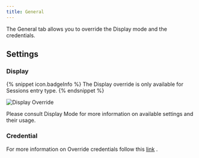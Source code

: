 ```yaml
---
title: General 
---
```

The General tab allows you to override the Display mode and the credentials. 

## Settings 

### Display 

{% snippet icon.badgeInfo %}
The Display override is only available for Sessions entry type. 
{% endsnippet %}
 
![Display Override](https://webdevolutions.azureedge.net/docs/en/rdm/mac/clip10339.png) 

Please consult Display Mode for more information on available settings and their usage. 

### Credential 

For more information on Override credentials follow this [link](/rdm/mac/commands/edit/setting-overrides/user-specific-settings/override-credentials/) . 

